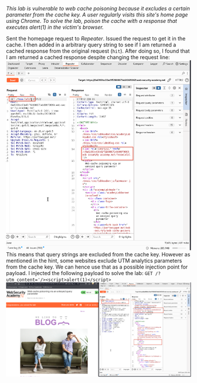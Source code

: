 *This lab is vulnerable to web cache poisoning because it excludes a certain parameter from the cache key. A user regularly visits this site's home page using Chrome.
To solve the lab, poison the cache with a response that executes alert(1) in the victim's browser.*

Sent the homepage request to *Repeater*. Issued the request to get it in the cache. I then added in a arbitrary query string to see if I am returned a cached response from the original request (`hit`).
After doing so, I found that I am returned a cached response despite changing the request line:
![Screenshot 2024-06-05 at 1.59.14 PM 1](images/Screenshot%202024-06-05%20at%201.59.14%20PM%201.png)
This means that query strings are excluded from the cache key. However as mentioned in the hint, some websites exclude UTM analytics parameters from the cache key. 
We can hence use that as a possible injection point for payload. 
I injected the following payload to solve the lab:
`GET /?utm_content='/><script>alert(1)</script>`
![Screenshot 2024-06-05 at 1.55.02 PM](images/Screenshot%202024-06-05%20at%201.55.02%20PM.png)